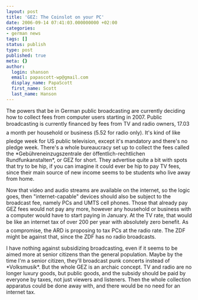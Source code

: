 ```yaml
---
layout: post
title: 'GEZ: The Coinslot on your PC'
date: 2006-09-14 07:41:03.000000000 +02:00
categories:
- german news
tags: []
status: publish
type: post
published: true
meta: {}
author:
  login: shanson
  email: papascott-wp@gmail.com
  display_name: PapaScott
  first_name: Scott
  last_name: Hanson
---
```

<p>The powers that be in German public broadcasting are currently deciding how to collect fees from computer users starting in 2007. Public broadcasting is currently financed by fees from TV and radio owners, 17.03 a month per household or business (5.52 for radio only). It's kind of like pledge week for US public television, except it's mandatory and there's no pledge week. There's a whole bureaucracy set up to collect the fees called the *Gebühreneinzugszentrale der öffentlich-rechtlichen Rundfunkanstalten*, or GEZ for short. They advertise quite a bit with spots that try to be hip, if you can imagine it could ever be hip to pay TV fees, since their main source of new income seems to be students who live away from home.</p>
<p>Now that video and audio streams are available on the internet, so the logic goes, then "internet-capable" devices should also be subject to the broadcast fee, namely PCs and UMTS cell phones. Those that already pay GEZ fees would not pay any more, however any household or business with a computer would have to start paying in January. At the TV rate, that would be like an internet tax of over 200 per year with absolutely zero benefit. As a compromise, the ARD is proposing to tax PCs at the radio rate. The ZDF might be against that, since the ZDF has no radio broadcasts.</p>
<p>I have nothing against subsidizing broadcasting, even if it seems to be aimed more at senior citizens than the general population. Maybe by the time I'm a senior citizen, they'll broadcast punk concerts instead of *Volksmusik*. But the whole GEZ is an archaic concept. TV and radio are no longer luxury goods, but public goods, and the subsidy should be paid by everyone by taxes, not just viewers and listeners. Then the whole collection apparatus could be done away with, and there would be no need for an internet tax.</p>
